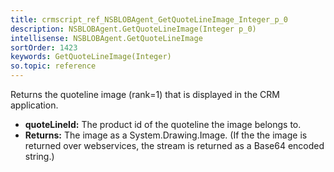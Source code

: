 ```yaml
---
title: crmscript_ref_NSBLOBAgent_GetQuoteLineImage_Integer_p_0
description: NSBLOBAgent.GetQuoteLineImage(Integer p_0)
intellisense: NSBLOBAgent.GetQuoteLineImage
sortOrder: 1423
keywords: GetQuoteLineImage(Integer)
so.topic: reference
---
```



Returns the quoteline image (rank=1) that is displayed in the CRM application.



* **quoteLineId:** The product id of the quoteline the image belongs to.
* **Returns:** The image as a System.Drawing.Image. (If the the image is returned over webservices, the stream is returned as a Base64 encoded string.)



